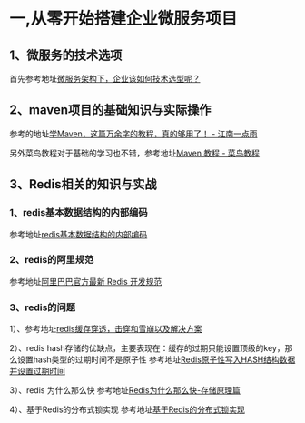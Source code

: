 # 一,从零开始搭建企业微服务项目
## 1、微服务的技术选项
首先参考地址[微服务架构下，企业该如何技术选型呢？](https://developer.51cto.com/article/646986.html)
## 2、maven项目的基础知识与实际操作
参考的地址[学Maven，这篇万余字的教程，真的够用了！ - 江南一点雨](https://www.cnblogs.com/lenve/p/12047793.html)

另外菜鸟教程对于基础的学习也不错，参考地址[Maven 教程 - 菜鸟教程](https://www.runoob.com/maven/maven-manage-dependencies.html)
## 3、Redis相关的知识与实战
### 1、redis基本数据结构的内部编码
参考地址[redis基本数据结构的内部编码](https://juejin.cn/post/6988497666397175822)
### 2、redis的阿里规范
参考地址[阿里巴巴官方最新 Redis 开发规范](https://my.oschina.net/mdxlcj/blog/4544058)

### 3、redis的问题
1）、参考地址[redis缓存穿透，击穿和雪崩以及解决方案](https://blog.csdn.net/m0_37937394/article/details/122564362)

2）、redis hash存储的优缺点，主要表现在：缓存的过期只能设置顶级的key，那么设置hash类型的过期时间不是原子性
参考地址[Redis原子性写入HASH结构数据并设置过期时间](https://cloud.tencent.com/developer/article/1468743)

3）、redis 为什么那么快
参考地址[Redis为什么那么快-存储原理篇](https://blog.csdn.net/qq_38378384/article/details/108019198)

4）、基于Redis的分布式锁实现
参考地址[基于Redis的分布式锁实现](https://juejin.cn/post/6844903830442737671)
